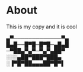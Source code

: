 # About
This is my copy and it is cool

▄▀─────────────▀▄  
█▄█──█▀█─█▀█─▄█▄█  
─▀██▄▀▄▀─▀▄▀▄██▀  
░░░▄██▀███▀███▄  
░▐▀█▀██▄▄▄██▀█▀▌  
